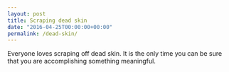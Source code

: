 ```yaml
---
layout: post
title: Scraping dead skin
date: "2016-04-25T00:00:00+00:00"
permalink: /dead-skin/
---
```


Everyone loves scraping off dead skin. It is the only time you can be sure that you are accomplishing something meaningful.
